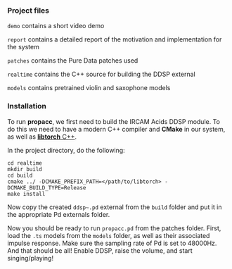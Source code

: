 ### Project files

`demo` contains a short video demo

`report` contains a detailed report of the motivation and implementation for the system

`patches` contains the Pure Data patches used

`realtime` contains the C++ source for building the DDSP external

`models` contains pretrained violin and saxophone models



### Installation

To run **propacc**, we first need to build the IRCAM Acids DDSP module. To do this we need to have a modern C++ compiler and **CMake** in our system, as well as [**libtorch** C++](https://pytorch.org/get-started/locally/). 

In the project directory, do the following:

```shell
cd realtime
mkdir build
cd build
cmake ../ -DCMAKE_PREFIX_PATH=</path/to/libtorch> -DCMAKE_BUILD_TYPE=Release
make install
```

Now copy the created ```ddsp~.pd``` external from the ```build``` folder and put it in the appropriate Pd externals folder.



Now you should be ready to run ```propacc.pd``` from the patches folder. First, load the ```.ts``` models from the ```models``` folder, as well as their associated impulse response. Make sure the sampling rate of Pd is set to 48000Hz. And that should be all! Enable DDSP, raise the volume, and start singing/playing!



### 

